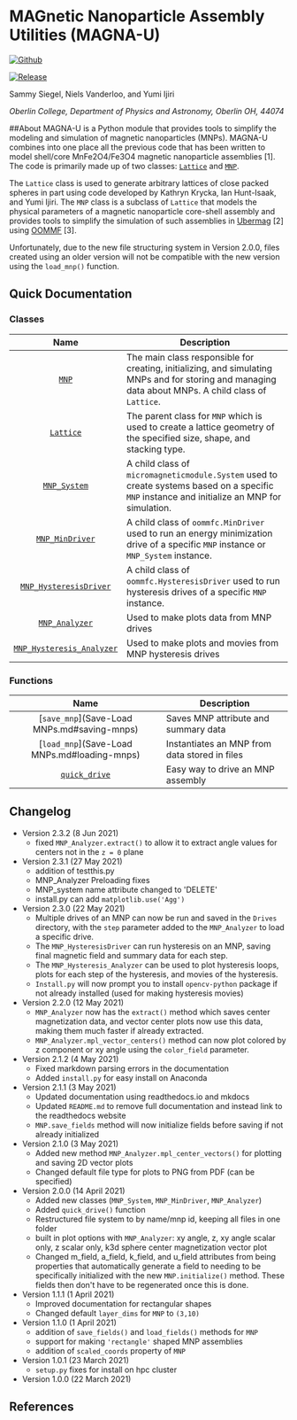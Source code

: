 # MAGnetic Nanoparticle Assembly Utilities (MAGNA-U)

[![Github](https://img.shields.io/static/v1?label=Github&message=MAGNA-U&color=red&style=for-the-badge&logo=github)](https://github.com/sammysiegel/MAGNA-U) 

[![Release](https://img.shields.io/github/v/release/sammysiegel/MAGNA-U?logo=github&style=for-the-badge)](https://github.com/sammysiegel/MAGNA-U/releases/latest)

Sammy Siegel, Niels Vanderloo, and Yumi Ijiri
 
*Oberlin College, Department of Physics and Astronomy, Oberlin OH, 44074*

##About
MAGNA-U is a Python module that provides tools to simplify the
modeling and simulation of magnetic nanoparticles (MNPs). MAGNA-U
combines into one place all the previous code that has been
written to model shell/core MnFe2O4/Fe3O4 magnetic nanoparticle
assemblies [1]. The code is primarily made up of two classes:
[`Lattice`](Lattice.md) and  [`MNP`](MNP.md). 

The `Lattice` class is used to generate arbitrary lattices of
close packed spheres in part using code developed by Kathryn Krycka,
Ian Hunt-Isaak, and Yumi Ijiri. The `MNP` class is a subclass of
`Lattice` that models the physical parameters of a magnetic
nanoparticle core-shell assembly and provides tools to simplify
the simulation of such assemblies in [Ubermag](https://github.com/ubermag/workshop) [2] using [OOMMF](https://math.nist.gov/oommf/) [3].

Unfortunately, due to the new file structuring system in Version 2.0.0,
files created using an older version will not be compatible with the new
version using the `load_mnp()` function.

## Quick Documentation

### Classes 
|    Name                  |Description      |
|:------------:        |      -----------      |
|[`MNP`](MNP.md)        |   The main class responsible for creating, initializing, and simulating MNPs and for storing and managing data about MNPs. A child class of `Lattice`.|
|[`Lattice`](Lattice.md)|   The parent class for `MNP` which is used to create a lattice geometry of the specified size, shape, and stacking type.|
|[`MNP_System`](MNP_System.md)|  A child class of `micromagneticmodule.System` used to create systems based on a specific `MNP` instance and initialize an MNP for simulation.|
|[`MNP_MinDriver`](MNP_Min_Driver.md) |   A child class of `oommfc.MinDriver` used to run an energy minimization drive of a specific `MNP` instance or `MNP_System` instance.|
|[`MNP_HysteresisDriver`](MNP_HysteresisDriver.md) | A child class of `oommfc.HysteresisDriver` used to run hysteresis drives of a specific `MNP` instance.|
|[`MNP_Analyzer`](MNP_Analyzer.md)| Used to make plots data from MNP drives|
|[`MNP_Hysteresis_Analyzer`](MNP_Hysteresis_Analyzer.md)| Used to make plots and movies from MNP hysteresis drives|


### Functions

| Name | Description |
| :-------: | ------- |
|[`save_mnp`](Save-Load MNPs.md#saving-mnps)| Saves MNP attribute and summary data|
|[`load_mnp`](Save-Load MNPs.md#loading-mnps)| Instantiates an MNP from data stored in files|
|[`quick_drive`](Quick_Drive.md)| Easy way to drive an MNP assembly|

## Changelog
- Version 2.3.2 (8 Jun 2021)
    - fixed `MNP_Analyzer.extract()` to allow it to extract angle values for centers
        not in the `z = 0` plane
- Version 2.3.1 (27 May 2021)
    - addition of testthis.py
    - MNP_Analyzer Preloading fixes
    - MNP_system name attribute changed to 'DELETE'
    - install.py can add `matplotlib.use('Agg')`
- Version 2.3.0 (22 May 2021)
    - Multiple drives of an MNP can now be run and saved in the `Drives` directory, with the
        `step` parameter added to the `MNP_Analyzer` to load a specific drive.
    - The `MNP_HysteresisDriver` can run hysteresis on an MNP, saving final magnetic field and
        summary data for each step.
    - The `MNP_Hysteresis_Analyzer` can be used to plot hysteresis loops, plots for each step
        of the hysteresis, and movies of the hysteresis.
    - `Install.py` will now prompt you to install `opencv-python` package if not already installed
      (used for making hysteresis movies)
- Version 2.2.0 (12 May 2021)
    - `MNP_Analyzer` now has the `extract()` method which saves center magnetization data,
        and vector center plots now use this data, making them much faster if already extracted.
    -  `MNP_Analyzer.mpl_vector_centers()` method can now plot colored by z component or xy angle
        using the `color_field` parameter.
- Version 2.1.2 (4 May 2021)
    - Fixed markdown parsing errors in the documentation
    - Added `install.py` for easy install on Anaconda
- Version 2.1.1 (3 May 2021)
    - Updated documentation using readthedocs.io and mkdocs
    - Updated `README.md` to remove full documentation and instead link to the readthedocs website
    - `MNP.save_fields` method will now initialize fields before saving if not already initialized  
- Version 2.1.0 (3 May 2021)
    - Added new method `MNP_Analyzer.mpl_center_vectors()` for plotting and saving 2D vector plots 
    - Changed default file type for plots to PNG from PDF (can be specified)
- Version 2.0.0 (14 April 2021)
    - Added new classes (`MNP_System`, `MNP_MinDriver`, `MNP_Analyzer`)
    - Added `quick_drive()` function
    - Restructured file system to by name/mnp id, keeping all files in one folder
    - built in plot options with `MNP_Analyzer`: xy angle, z, xy angle scalar only,
      z scalar only, k3d sphere center magnetization vector plot
    - Changed m_field, a_field, k_field, and u_field attributes from being properties
      that automatically generate a field to needing to be specifically initialized with
      the new `MNP.initialize()` method. These fields then don't have to be regenerated
      once this is done.
- Version 1.1.1 (1 April 2021)
    - Improved documentation for rectangular shapes
    - Changed default `layer_dims` for `MNP` to `(3,10)`  
- Version 1.1.0 (1 April 2021)
    - addition of `save_fields()` and `load_fields()` methods for `MNP`
    - support for making `'rectangle'` shaped MNP assemblies
    - addition of `scaled_coords` property of `MNP`  
- Version 1.0.1 (23 March 2021)
    - `setup.py` fixes for install on hpc cluster
- Version 1.0.0 (22 March 2021)

## References
[^1]: Y. Ijiri, et. al. Correlated spin canting in ordered core-shell
Fe3O4/MnFexFe3-xO4 nanoparticle assemblies.
*Physical Review B* **99**, 094421 (2019).

[^2]: M. Beg, R. A. Pepper, and H. Fangohr. User interfaces for computational
science: A domain specific language for OOMMF embedded in Python.
*AIP Advances* **7**, 56025 (2017).
[https://doi.org/10.1063/1.4977225](https://doi.org/10.1063/1.4977225)

[^3]: M.J. Donahue and D. G. Porter. OOMMF User's Guide, Version 1.0,
Interagency Report NISTIR 6376. National Institute of Standards and
Technology, Gaithersburg, MD (Sept 1999).